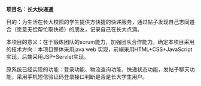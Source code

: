 
**项目名：长大快递通**

目的：为生活在长大校园的学生提供方快捷的快递服务，通过帖子发现自己志同道合（愿意无偿帮忙取快递）的朋友，记录自己在长大点滴。

本项目的意义：在于锻炼团队的scrum能力，加强团队合作能力。确定本项目采用的技术方向：本项目整体采用java web 实现，前端采用HTML+CSS+JavaScript实现，后端采用JSP+Servlet实现。

原系统已经实现的功能：登录功能、物流查询功能，快递状态功能，发帖子聊天功能，采用手机短信验证码登录接口判断是否是长大学生用户。
